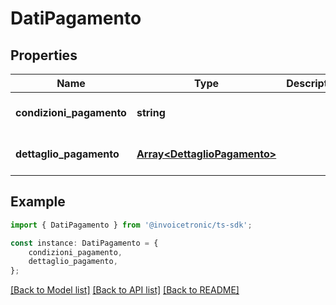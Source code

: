 # DatiPagamento


## Properties

Name | Type | Description | Notes
------------ | ------------- | ------------- | -------------
**condizioni_pagamento** | **string** |  | [optional] [default to undefined]
**dettaglio_pagamento** | [**Array&lt;DettaglioPagamento&gt;**](DettaglioPagamento.md) |  | [optional] [default to undefined]

## Example

```typescript
import { DatiPagamento } from '@invoicetronic/ts-sdk';

const instance: DatiPagamento = {
    condizioni_pagamento,
    dettaglio_pagamento,
};
```

[[Back to Model list]](../README.md#documentation-for-models) [[Back to API list]](../README.md#documentation-for-api-endpoints) [[Back to README]](../README.md)
